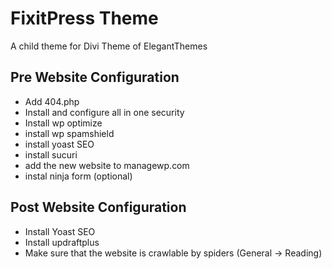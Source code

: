 # FixitPress Theme
A child theme for Divi Theme of ElegantThemes

## Pre Website Configuration 
- Add 404.php
- Install and configure all in one security
- Install wp optimize
- install wp spamshield
- install yoast SEO
- install sucuri
- add the new website to managewp.com
- instal ninja form (optional)


## Post Website Configuration 
- Install Yoast SEO
- Install updraftplus
- Make sure that the website is crawlable by spiders (General -> Reading)
